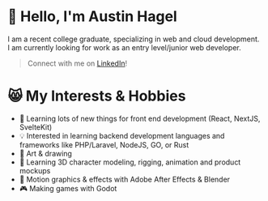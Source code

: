 # 👋 Hello, I'm Austin Hagel

I am a recent college graduate, specializing in web and cloud development. I am currently looking for work as an entry level/junior web developer.

>Connect with me on [LinkedIn](https://austin.fo/linkedin/)!

# 😸 My Interests & Hobbies

- 🤹 Learning lots of new things for front end development (React, NextJS, SvelteKit)
- 💡 Interested in learning backend development languages and frameworks like PHP/Laravel, NodeJS, GO, or Rust
- 🎨 Art & drawing
- 🦾 Learning 3D character modeling, rigging, animation and product mockups
- 🏃 Motion graphics & effects with Adobe After Effects & Blender
- 🎮 Making games with Godot
